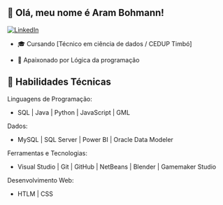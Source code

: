 ## 👋  Olá, meu nome é Aram Bohmann!
[![LinkedIn](https://img.shields.io/badge/LinkedIn-blue?logo=linkedin)](https://www.linkedin.com/in/aram-luz-1b0ab1321/)

- 🎓 Cursando [Técnico em ciência de dados / CEDUP Timbó]
<!-- - 💻 Técnico em ciência de dados -->
- 🌱 Apaixonado por Lógica da programação

## 🚀 Habilidades Técnicas

Linguagens de Programação:
- SQL | Java | Python | JavaScript | GML

Dados: 
- MySQL | SQL Server | Power BI | Oracle Data Modeler

Ferramentas e Tecnologias: 
- Visual Studio | Git | GitHub | NetBeans | Blender | Gamemaker Studio

Desenvolvimento Web:
- HTLM | CSS

